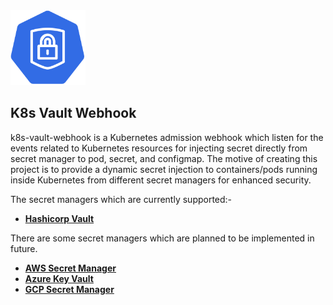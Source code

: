 <div align="left">
    <img src="./static/k8s-vault-webhook-logo.svg" height="120" width="120">
</div>

## K8s Vault Webhook

k8s-vault-webhook is a Kubernetes admission webhook which listen for the events related to Kubernetes resources for injecting secret directly from secret manager to pod, secret, and configmap.
The motive of creating this project is to provide a dynamic secret injection to containers/pods running inside Kubernetes from different secret managers for enhanced security.

The secret managers which are currently supported:-

- **[Hashicorp Vault](https://www.vaultproject.io/)**

There are some secret managers which are planned to be implemented in future.

- **[AWS Secret Manager](https://aws.amazon.com/secrets-manager/)**
- **[Azure Key Vault](https://azure.microsoft.com/en-in/services/key-vault/)**
- **[GCP Secret Manager](https://cloud.google.com/secret-manager)**


